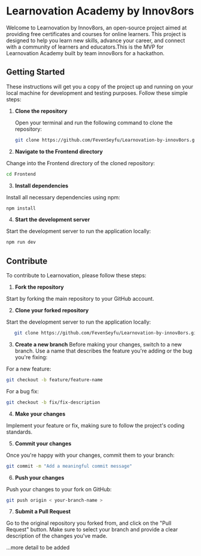 # Learnovation Academy by Innov8ors

Welcome to Learnovation by Innov8ors, an open-source project aimed at providing free certificates and courses for online learners. This project is designed to help you learn new skills, advance your career, and connect with a community of learners and educators.This is the  MVP for Learnovation Academy built by team innov8ors for a hackathon.

## Getting Started

These instructions will get you a copy of the project up and running on your local machine for development and testing purposes. Follow these simple steps:

1. **Clone the repository**

   Open your terminal and run the following command to clone the repository:

   ```bash
   git clone https://github.com/FevenSeyfu/Learnovation-by-innov8ors.git
   
2. **Navigate to the Frontend directory** 

Change into the Frontend directory of the cloned repository:

```bash
cd Frontend
```

3. **Install dependencies** 

Install all necessary dependencies using npm:

```bash
npm install
```

4. **Start the development server** 

Start the development server to run the application locally:

```bash
npm run dev
```

## Contribute

To contribute to Learnovation, please follow these steps:

1. **Fork the repository** 

Start by forking the main repository to your GitHub account.

2. **Clone your forked repository** 

Start the development server to run the application locally:

```bash
   git clone https://github.com/FevenSeyfu/Learnovation-by-innov8ors.git
```

3. **Create a new branch** 
Before making your changes, switch to a new branch. Use a name that describes the feature you're adding or the bug you're fixing:

For a new feature:

```bash
git checkout -b feature/feature-name
```

For a bug fix:

```bash
git checkout -b fix/fix-description
```
4. **Make your changes** 

Implement your feature or fix, making sure to follow the project's coding standards.

5. **Commit your changes** 

Once you're happy with your changes, commit them to your branch:

```bash
git commit -m "Add a meaningful commit message"
```
6. **Push your changes** 

Push your changes to your fork on GitHub:

```bash
git push origin < your-branch-name >
```
7. **Submit a Pull Request** 

Go to the original repository you forked from, and click on the "Pull Request" button. Make sure to select your branch and provide a clear description of the changes you've made.

...more detail to be added
